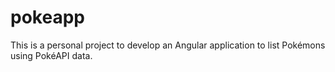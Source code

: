 # pokeapp
This is a personal project to develop an Angular application to list Pokémons using PokéAPI data.
